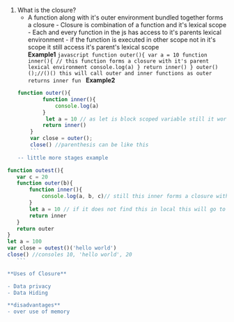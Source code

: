 1.  What is the closure?  
     - A function along with it's outer environment bundled together forms a closure - Closure is combination of a function and it's lexical scope - Each and every function in the js has access to it's parents lexical environment - if the function is executed in other scope not in it's scope it still access it's parent's lexical scope  
     **Example1**
    `javascript
    function outer(){
        var a = 10
        function inner(){ // this function forms a closure with it's parent lexical environment
            console.log(a)
        }
        return inner()
    }
    outer()();//()() this will call outer and inner functions as outer returns inner fun
    `
    **Example2**
    ```javascript
    function outer(){
            function inner(){
                console.log(a)
            }
             let a = 10 // as let is block scoped variable still it works it stays in that evn
            return inner()
        }
        var close = outer();
        close() //parenthesis can be like this
        ```
    -- little more stages example

````javascript
function outest(){
   var c = 20
   function outer(b){
       function inner(){
           console.log(a, b, c)// still this inner forms a closure with it's parents lexical scope
       }
       let a = 10 // if it does not find this in local this will go to global scope
       return inner
   }
   return outer
}
let a = 100
var close = outest()('hello world')
close() //consoles 10, 'hello world', 20
   ```

**Uses of Closure**

- Data privacy
- Data Hiding

**disadvantages**
- over use of memory
````
